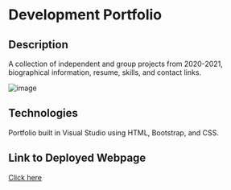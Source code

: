 # Development Portfolio

## Description
A collection of independent and group projects from 2020-2021, biographical information, resume, skills, and contact links.  

![image](https://media.giphy.com/media/XGUo5Qj9qflTrDdjYb/giphy.gif)

## Technologies
Portfolio built in Visual Studio using HTML, Bootstrap, and CSS.

## Link to Deployed Webpage
[Click here](https://alyssahellrung.github.io/Development-Portfolio/)
